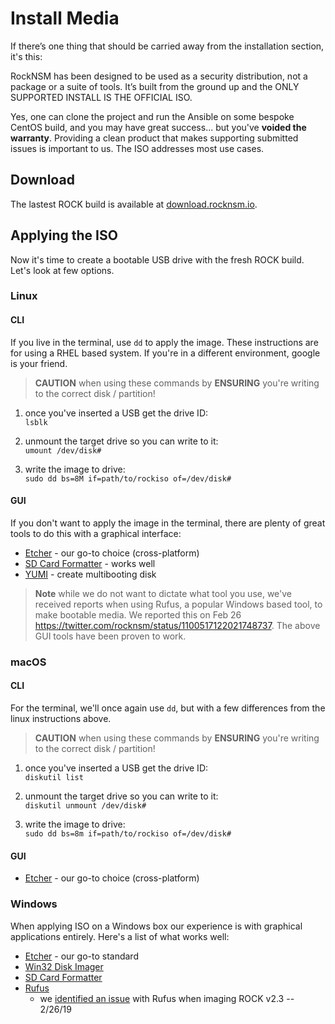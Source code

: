 # Install Media

If there’s one thing that should be carried away from the installation section, it's this:  

RockNSM has been designed to be used as a security distribution, not a package or a suite of tools. It’s built from the ground up and the ONLY SUPPORTED INSTALL IS THE OFFICIAL ISO.

Yes, one can clone the project and run the Ansible on some bespoke CentOS build, and you may have great success... but you've **voided the warranty**.  Providing a clean product that makes supporting submitted issues is important to us.  The ISO addresses most use cases.


## Download

The lastest ROCK build is available at [download.rocknsm.io](https://download.rocknsm.io/isos/stable/).


## Applying the ISO

Now it's time to create a bootable USB drive with the fresh ROCK build.  Let's look at few options.   

### Linux

#### CLI

If you live in the terminal, use `dd` to apply the image.  These instructions are for using a RHEL based system.  If you're in a different environment, google is your friend.  

> **CAUTION** when using these commands by **ENSURING** you're writing to the correct disk / partition!

1. once you've inserted a USB get the drive ID:  
`lsblk`  

2. unmount the target drive so you can write to it:  
`umount /dev/disk#`  

3. write the image to drive:  
`sudo dd bs=8M if=path/to/rockiso of=/dev/disk#`  

#### GUI

If you don't want to apply the image in the terminal, there are plenty of great tools to do this with a graphical interface:

- [Etcher](http://etcher.io) - our go-to choice (cross-platform)
- [SD Card Formatter](https://www.sdcard.org/downloads/formatter_4/) - works well
- [YUMI](https://www.pendrivelinux.com/yumi-multiboot-usb-creator/) - create multibooting disk

> **Note** while we do not want to dictate what tool you use, we've received reports when using Rufus, a popular Windows based tool, to make bootable media. We reported this on Feb 26 https://twitter.com/rocknsm/status/1100517122021748737. The above GUI tools have been proven to work.

### macOS

#### CLI

For the terminal, we'll once again use `dd`, but with a few differences from the linux instructions above.

> **CAUTION** when using these commands by **ENSURING** you're writing to the correct disk / partition!

1. once you've inserted a USB get the drive ID:  
`diskutil list`  

2. unmount the target drive so you can write to it:  
`diskutil unmount /dev/disk#`  

3. write the image to drive:  
`sudo dd bs=8m if=path/to/rockiso of=/dev/disk#`  

#### GUI

- [Etcher](http://etcher.io) - our go-to choice (cross-platform)


### Windows

When applying ISO on a Windows box our experience is with graphical applications entirely.  Here's a list of what works well:

- [Etcher](http://etcher.io) - our go-to standard
- [Win32 Disk Imager](https://sourceforge.net/projects/win32diskimager/)
- [SD Card Formatter](https://www.sdcard.org/downloads/formatter_4/)
- [Rufus](https://rufus.ie/)
    - we [identified an issue](https://twitter.com/rocknsm/status/1100517122021748737) with Rufus
when imaging ROCK v2.3 -- 2/26/19
